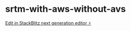 # srtm-with-aws-without-avs

[Edit in StackBlitz next generation editor ⚡️](https://stackblitz.com/~/github.com/Katodoshikaji/srtm-with-aws-without-avs)